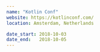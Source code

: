 ```yaml
---
name: "Kotlin Conf"
website: https://kotlinconf.com/
location: Amsterdam, Netherlands

date_start: 2018-10-03
date_end:   2018-10-05
---
```

